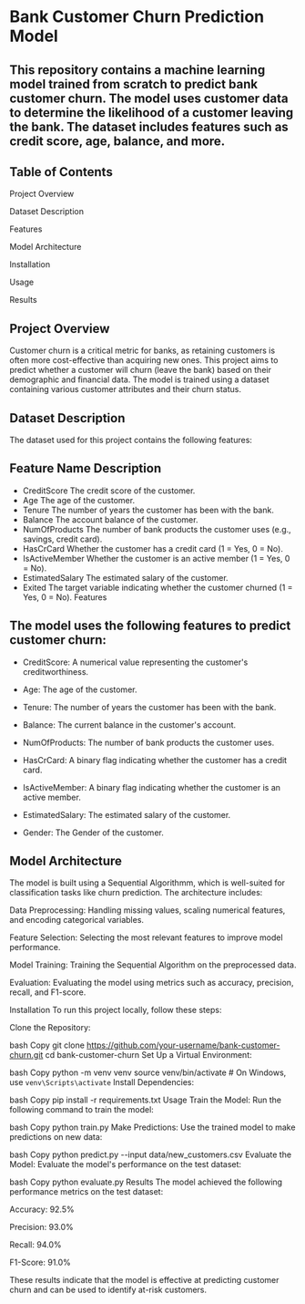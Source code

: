 # Bank Customer Churn Prediction Model


## This repository contains a machine learning model trained from scratch to predict bank customer churn. The model uses customer data to determine the likelihood of a customer leaving the bank. The dataset includes features such as credit score, age, balance, and more.

## Table of Contents
Project Overview

Dataset Description

Features

Model Architecture

Installation

Usage

Results


## Project Overview
Customer churn is a critical metric for banks, as retaining customers is often more cost-effective than acquiring new ones. This project aims to predict whether a customer will churn (leave the bank) based on their demographic and financial data. The model is trained using a dataset containing various customer attributes and their churn status.

## Dataset Description
The dataset used for this project contains the following features:

## Feature Name	Description
* CreditScore	The credit score of the customer.
* Age	The age of the customer.
* Tenure	The number of years the customer has been with the bank.
* Balance	The account balance of the customer.
* NumOfProducts	The number of bank products the customer uses (e.g., savings, credit card).
* HasCrCard	Whether the customer has a credit card (1 = Yes, 0 = No).
* IsActiveMember	Whether the customer is an active member (1 = Yes, 0 = No).
* EstimatedSalary	The estimated salary of the customer.
* Exited	The target variable indicating whether the customer churned (1 = Yes, 0 = No).
  Features
## The model uses the following features to predict customer churn:

* CreditScore: A numerical value representing the customer's creditworthiness.

* Age: The age of the customer.

* Tenure: The number of years the customer has been with the bank.

* Balance: The current balance in the customer's account.

* NumOfProducts: The number of bank products the customer uses.

* HasCrCard: A binary flag indicating whether the customer has a credit card.

* IsActiveMember: A binary flag indicating whether the customer is an active member.

* EstimatedSalary: The estimated salary of the customer.
  
* Gender: The Gender of the customer.

## Model Architecture
The model is built using a Sequential Algorithmm, which is well-suited for classification tasks like churn prediction. The architecture includes:

Data Preprocessing: Handling missing values, scaling numerical features, and encoding categorical variables.

Feature Selection: Selecting the most relevant features to improve model performance.

Model Training: Training the Sequential Algorithm on the preprocessed data.

Evaluation: Evaluating the model using metrics such as accuracy, precision, recall, and F1-score.

Installation
To run this project locally, follow these steps:

Clone the Repository:

bash
Copy
git clone https://github.com/your-username/bank-customer-churn.git
cd bank-customer-churn
Set Up a Virtual Environment:

bash
Copy
python -m venv venv
source venv/bin/activate  # On Windows, use `venv\Scripts\activate`
Install Dependencies:

bash
Copy
pip install -r requirements.txt
Usage
Train the Model:
Run the following command to train the model:

bash
Copy
python train.py
Make Predictions:
Use the trained model to make predictions on new data:

bash
Copy
python predict.py --input data/new_customers.csv
Evaluate the Model:
Evaluate the model's performance on the test dataset:

bash
Copy
python evaluate.py
Results
The model achieved the following performance metrics on the test dataset:

Accuracy: 92.5%

Precision: 93.0%

Recall: 94.0%

F1-Score: 91.0%

These results indicate that the model is effective at predicting customer churn and can be used to identify at-risk customers.
